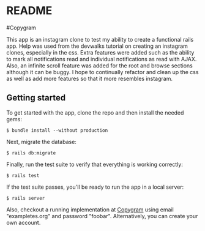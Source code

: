 # README

#Copygram

This app is an instagram clone to test my ability to create a functional rails
app. Help was used from the devwalks tutorial on creating an instagram clones,
especially in the css. Extra features were added such as the ability to mark all
notifications read and individual notifications as read with AJAX. Also, an
infinite scroll feature was added for the root and browse sections although it
can be buggy. I hope to continually refactor and clean up the css as well as add more
features so that it more resembles instagram.

## Getting started

To get started with the app, clone the repo and then install the needed gems:

```
$ bundle install --without production
```

Next, migrate the database:

```
$ rails db:migrate
```

Finally, run the test suite to verify that everything is working correctly:

```
$ rails test
```

If the test suite passes, you'll be ready to run the app in a local server:

```
$ rails server
```

Also, checkout a running implementation at [Copygram](https://shielded-plains-78697.herokuapp.com)
using email "exampletes.org" and password "foobar". Alternatively, you can create
your own account.
